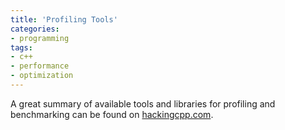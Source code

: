 ```yaml
---
title: 'Profiling Tools'
categories:
- programming
tags:
- c++
- performance
- optimization
---
```


A great summary of available tools and libraries for profiling and benchmarking can be found on [hackingcpp.com](https://hackingcpp.com/cpp/tools/profilers.html).
